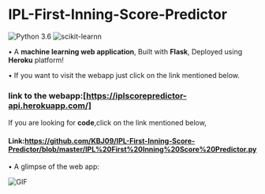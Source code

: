 # IPL-First-Inning-Score-Predictor
![Python 3.6](https://img.shields.io/badge/Python-3.6-brightgreen.svg) 
![scikit-learnn](https://img.shields.io/badge/Library-Scikit_Learn-orange.svg)

• A __machine learning web application__, Built with __Flask__, Deployed using __Heroku__ platform!

• If you want to visit the webapp just click on the link mentioned below.

### link to the webapp:[https://iplscorepredictor-api.herokuapp.com/]

If you are looking for __code__,click on the link mentioned below,

#### Link:https://github.com/KBJ09/IPL-First-Inning-Score-Predictor/blob/master/IPL%20First%20Inning%20Score%20Predictor.py

• A glimpse of the web app:

![GIF](https://github.com/KBJ09/IPL-First-Inning-Score-Predictor/blob/master/static/ipl%20webapp.gif)

